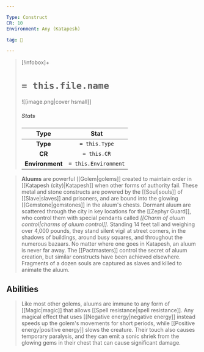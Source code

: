 ```yaml
---

Type: Construct
CR: 10
Environment: Any (Katapesh)

tag: 👹

---
```


> [!infobox]+
> #  `= this.file.name`
> ![[image.png|cover hsmall]]
> ##### Stats
> Type | Stat |
> :---:|:---:|
> **Type** | `= this.Type` |
> **CR** | `= this.CR` |
> **Environment** | `= this.Environment` |



> **Aluums** are powerful [[Golem|golems]] created to maintain order in [[Katapesh (city)|Katapesh]] when other forms of authority fail. These metal and stone constructs are powered by the [[Soul|souls]] of [[Slave|slaves]] and prisoners, and are bound into the glowing [[Gemstone|gemstones]] in the aluum's chests.
> Dormant aluum are scattered through the city in key locations for the [[Zephyr Guard]], who control them with special pendants called  *[[Charm of aluum control|charms of aluum control]]*. Standing 14 feet tall and weighing over 4,000 pounds, they stand silent vigil at street corners, in the shadows of buildings, around busy squares, and throughout the numerous bazaars. No matter where one goes in Katapesh, an aluum is never far away.
> The [[Pactmasters]] control the secret of aluum creation, but similar constructs have been achieved elsewhere. Fragments of a dozen souls are captured as slaves and killed to animate the aluum.


## Abilities

> Like most other golems, aluums are immune to any form of [[Magic|magic]] that allows [[Spell resistance|spell resistance]]. Any magical effect that uses [[Negative energy|negative energy]] instead speeds up the golem's movements for short periods, while [[Positive energy|positive energy]] slows the creature. Their touch also causes temporary paralysis, and they can emit a sonic shriek from the glowing gems in their chest that can cause significant damage.








